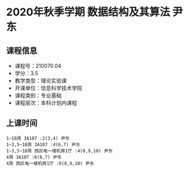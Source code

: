 # 2020年秋季学期 数据结构及其算法 尹东






## 课程信息

- 课程号：210070.04
- 学分：3.5
- 教学类型：理论实验课
- 开课单位：信息科学技术学院
- 课程类别：专业基础
- 课程层次：本科计划内课程

## 上课时间

```
1~18周 3A107 :2(3,4) 尹东
1~3,5~18周 3A107 :4(6,7) 尹东
1~3,5~18周 西区电一楼机房1厅 :4(8,9,10) 尹东
4周 3A107 :6(6,7) 尹东
4周 西区电一楼机房1厅 :6(8,9,10) 尹东
```

